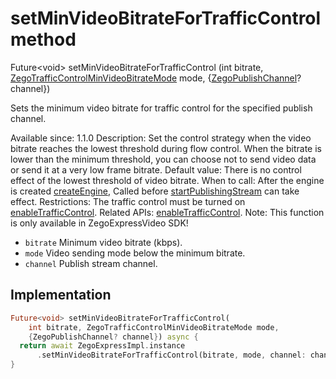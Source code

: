


# setMinVideoBitrateForTrafficControl method








Future&lt;void> setMinVideoBitrateForTrafficControl
(int bitrate, [ZegoTrafficControlMinVideoBitrateMode](../../zego_uikit_prebuilt_live_audio_room/ZegoTrafficControlMinVideoBitrateMode.md) mode, {[ZegoPublishChannel](../../zego_uikit_prebuilt_live_audio_room/ZegoPublishChannel.md)? channel})





<p>Sets the minimum video bitrate for traffic control for the specified publish channel.</p>
<p>Available since: 1.1.0
Description: Set the control strategy when the video bitrate reaches the lowest threshold during flow control. When the bitrate is lower than the minimum threshold, you can choose not to send video data or send it at a very low frame bitrate.
Default value: There is no control effect of the lowest threshold of video bitrate.
When to call: After the engine is created <a class="deprecated" href="../../zego_uikit_prebuilt_live_audio_room/ZegoExpressEngine/createEngine.md">createEngine</a>, Called before <a href="../../zego_uikit_prebuilt_live_audio_room/ZegoExpressEnginePublisher/startPublishingStream.md">startPublishingStream</a> can take effect.
Restrictions: The traffic control must be turned on <a href="../../zego_uikit_prebuilt_live_audio_room/ZegoExpressEnginePublisher/enableTrafficControl.md">enableTrafficControl</a>.
Related APIs: <a href="../../zego_uikit_prebuilt_live_audio_room/ZegoExpressEnginePublisher/enableTrafficControl.md">enableTrafficControl</a>.
Note: This function is only available in ZegoExpressVideo SDK!</p>
<ul>
<li><code>bitrate</code> Minimum video bitrate (kbps).</li>
<li><code>mode</code> Video sending mode below the minimum bitrate.</li>
<li><code>channel</code> Publish stream channel.</li>
</ul>



## Implementation

```dart
Future<void> setMinVideoBitrateForTrafficControl(
    int bitrate, ZegoTrafficControlMinVideoBitrateMode mode,
    {ZegoPublishChannel? channel}) async {
  return await ZegoExpressImpl.instance
      .setMinVideoBitrateForTrafficControl(bitrate, mode, channel: channel);
}
```







